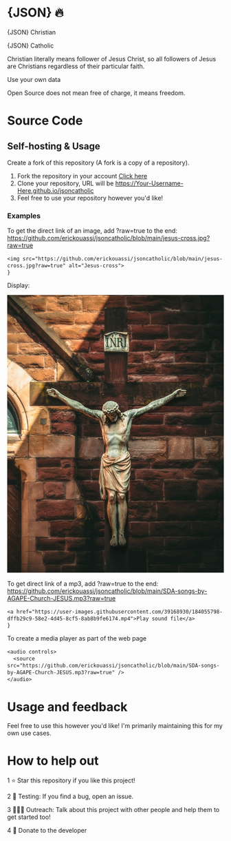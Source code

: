 # {JSON} 🔥
{JSON} Christian

{JSON} Catholic

Christian literally means follower of Jesus Christ, so all followers of Jesus are Christians regardless of their particular faith.

Use your own data

Open Source does not mean free of charge, it means freedom.



# Source Code
## Self-hosting & Usage

Create a fork of this repository (A fork is a copy of a repository).
1. Fork the repository in your account [Click here](https://github.com/erickouassi/jsoncatholic/fork)
2. Clone your repository, URL will be https://Your-Username-Here.github.io/jsoncatholic
3. Feel free to use your repository however you'd like!
### Examples
To get the direct link of an image, add ?raw=true to the end:
https://github.com/erickouassi/jsoncatholic/blob/main/jesus-cross.jpg?raw=true


```
<img src="https://github.com/erickouassi/jsoncatholic/blob/main/jesus-cross.jpg?raw=true" alt="Jesus-cross">
}
```

Display:

![This is an image](https://github.com/erickouassi/jsoncatholic/blob/main/jesus-cross.jpg?raw=true)



To get direct link of a mp3, add ?raw=true to the end:
https://github.com/erickouassi/jsoncatholic/blob/main/SDA-songs-by-AGAPE-Church-JESUS.mp3?raw=true

```
<a href="https://user-images.githubusercontent.com/39168930/184055798-dffb29c9-58e2-4d45-8cf5-8ab8b9fe6174.mp4">Play sound file</a>
}
```

To create a media player as part of the web page

```
<audio controls>
  <source src="https://github.com/erickouassi/jsoncatholic/blob/main/SDA-songs-by-AGAPE-Church-JESUS.mp3?raw=true" />
</audio>
```




# Usage and feedback
Feel free to use this however you'd like! 
I'm primarily maintaining this for my own use cases. 


# How to help out
1 ⭐ Star this repository if you like this project!

2 🧪 Testing: If you find a bug, open an issue.

3 🧑‍🤝‍🧑 Outreach: Talk about this project with other people and help them to get started too!

4 💸 Donate to the developer
